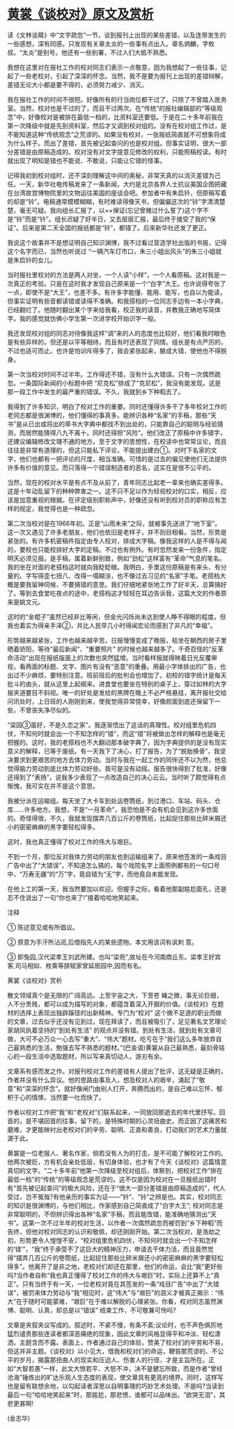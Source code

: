 # [黄裳《谈校对》原文及赏析](https://www.vrrw.net/wx/9106.html)

读《文林谈屑》中“文字疏忽”一节，谈到报刊上出现的某些差错，以及连带发生的一些感想，深有同感。只发现有关章太炎的一些事有点出入。章名炳麟，字枚叔。“太炎”是别号。他还有一些别署，不过人们大抵不熟悉。

我想在这里对在报社工作的校对同志们表示一点敬意，因为我想起了一些往事，记起了一些老校对，引起了深深的怀念。当然，我不是要为报刊上出现的差错辩解，差错无论大小都是要不得的，必须努力减少、消灭。

我在报社工作的时间不很短。好像所有的行当岗位都干过了，只除了不曾踏入医务室。当然，校对也是干过的了，而且干过两次。在“传统”的报社编辑部的“等级观念”中，好像校对是被排在最低一档的，比资料室还要低。于是在二十多年前我在第一次降级中就是先到资料室，然后才又调到校对组的。没有在校对组工作过，是不能知道这种“传统观念”之荒谬的。如果没有校对，一张报纸简直就不可想象将成为什么样子。而出了差错，首先被记起查问的也是校对组。但事实证明，很大一部分差错是由原稿造成的。校对没有对文字提意见修改的权利，只能照稿校读。有时就出现了明知是错也不能说、不敢说，只能让它错的怪事。



记得我初到校对组时，还不深刻理解这中间的奥秘，非常天真的以消灭差错为己任。一天，新华社电传稿发来了一条新闻，大约是北京各界人士抗议美国企图把藏在台湾故宫博物院里的文物运往美国的座谈会吧。参加者中有朱启钤，但原稿写着的却是“铃”。电稿通常模模糊糊，有时难读得像天书，但偏偏这次的“铃”字清清楚楚，毫无可疑。我向组长汇报了，以××保证(忘记曾赌过什么誓了)这个字不是“铃”而是“钤”。组长迟疑了好半日，又去层层汇报，最后终于接受了我的“保证”。后来是第二天全国的报纸都是“铃”，都错了。后来新华社还发了更正。

我说这个故事并不是想证明自己知识渊博，我不过看过营造学社出版的书报，记得这个名字而已，当然也听说过 “一辆汽车灯市口，朱三小姐出风头”的朱三小姐就是朱启钤的女儿。

当时报社里校对的方法是两人对坐，一个人读“小样”，一个人看原稿。这对我是一次真正的考验。只是在这时我才发现自己原来是一个“白字”大王。也许说得夸张了一点，即使不是“大王”，也差不多。有许多字能懂、能用、能写，也自以为能读，但事实证明有些音都读错或读得不准确。和我搭档的一位同志手边有一本小字典，已经翻烂了。他随时翻出某个字来给我看，校正我的读音，并教我正确地写简体字。我的感觉就仿佛小学生第一次进学校开始识字一般。

我还发现校对组的同志对待像我这样“调”来的人的态度也比较好，他们看我时眼色是有些异样的，但还是以平等相待，而且有时还表现了同情。组长是有点严厉的，不过也适可而止。也许是怕训斥得多了，我会紧张起来，酿成大错，使他也不得脱身。

第一次当校对时间不过半年。工作得还不错，没有什么大错误。只有一次偶然疏忽。一条国际新闻的小标题中把 “尼克松”排成了“克尼松”，我没有能发现。这是那一段工作中发生的最严重的错误。不久，我就到乡下种稻去了。

我得到了许多知识，明白了校对工作的重要。同时还懂得许多干了多年校对工作的老同志都是很渊博的，他们懂得的事真多。能辨识各种“名家”的手稿，那些“天书”是从已出或将出的草书大字典中都找不到出处的，只能靠自己的聪明与经验猜测，而居然能猜得八九不离十。同时还得担“风险”。他们改正了原稿中许多错字，还建议编辑修改文理不通的地方。至于文字的思想性，在校读中也常常议论，而且往往是非常有道理的，但这只能私下评论，不能提出建白①。对时下名家的文字，他们也都有一把评论的尺度，相当准确。可惜的是过去的偏见使他们无法提供许多有价值的意见。而只落得一个错误制造者的恶名，这实在是很不公平的。

当然，现在的校对水平是有点不及从前了，青年同志比起老一辈来也确实差得多。这是十年动乱留下的种种弊害之一。这不只不足以作为轻视校对的口实，相反，应该是加意重视的根据。在评定级别职称声中，好像还没有听到校对员的职称应有怎样的规定，我觉得也是一种疏忽。

第二次当校对是在1966年初。正是“山雨未来”之际，就被事先送进了“地下室”。这一次又遇见了许多老朋友，他们也依旧是老样子，并不刮目相看。当然，形势是紧张的。有许多机密稿件指定由专人校对，排成大字稿。像我这样的人是不得与闻的，要校也只能校排好大字的定稿。不过也有例外。有时忽然发来一份急件，指定明天必须见报。是手稿，属着新鲜别致，例如“劲松”这样富有“革命”气息的笔名。我的坐在对面的老搭档这时就向我眨眨眼。我明白，手里这份原稿是有来头、有分量的。字写得歪七扭八、改得一塌糊涂，也不像过去习见的“名家”手笔。老搭档大概是要我留神伺候，不要搞错的意思。我们仔细地紧张地工作了好半天，总算搞好了。等到去食堂吃夜点的途中，老搭档这才轻轻在耳边告诉我，这篇大文的作者原来是姚文元。

这时的“金棍子”虽然已经非比等闲，但金光闪烁尚未达到使人睁不得眼的程度。但我也着实为得亲手泽②，并比人民早几小时得闻宏论而感到了非凡的“幸福”。

形势越来越紧张，工作也越来越辛苦。日报慢慢变成了晚报，枯坐在朝西的房子里晒着骄阳，等待“最后新闻”、“重要照片” 的时候也越来越多了。千奇百怪的“反革命活动”出现在报纸版面上的次数也突然猛增。当时看样报就得映着日光反覆审视，看两面的标题、文字、图片有没有“恶意”的重叠。用最小字体排出的广告，也出过不少麻烦，要特别注意。班前班后的批判会也增加了。初校的错字统计是每天批斗的由头，就从这里上起纲来。进食堂也要坐在特别的桌子上，穿过如林的大字报夹道要目不斜视。唯一的好处是发给的黑牌在晚上不必严格悬挂，离开报社交给问讯处时，上日班的人刚刚到来，使我觉得异常侥幸，好像颜面到底还保留下一些，不曾丧失净尽似的。

“梁园③虽好，不是久恋之家”。我逐渐悟出了这话的真理性。校对组里危机四伏，不知何时就会出一个不知怎样的“错”，而这“错”将被做出怎样的解释也是毫无把握的。这时，我的老搭档也不大翻动那本破字典了。因为字典提供的是没有现实意义的解释，已等于废纸。有一天我下了决心，打了报告，为了“脱胎换骨”，我坚决要求到更艰苦的地方去体力劳动。当时与我在一起工作的同伴还不以为然，他总觉得脑力劳动到底比体力劳动好些。我可是没有动摇。报告很快得到了批准，好像还得到了“表扬”，说我多少表现了一点改造自己的决心云云。当时听了颇觉得有点惭愧，我可实在并不是这个意思。

我被分派在运输组。每天坐了大卡车到处运卷筒纸，到过港口、车站、码头、仓库……许多地方。我想，不是“一月革命”，我恐怕是不会有机会见到这许多世面的。奇怪得很，不久，我就发现摆弄几百公斤的卷筒纸，比起捉住那些比碎米屑还小的密密麻麻的黑字要轻松得多。

这时，我也真正懂得了校对工作的伟大与艰巨。

不到一个月，那位反对我体力劳动的朋友也到运输组来了。原来他签发的一条戏目广告中出了“大错误”，不知道怎么搞的，每个戏院名字上面照例都有的一句口号中，“万寿无疆”的“万”字，竟自错为“无”字，而他竟自未能发现。

在他上工的第一天，我当然要加以欢迎。但握手之际，看着他那副尴尬面孔，还是忍不住说出了一句“你也来了!”接着哈哈地笑起来。

注释

① 陈述意见或有所倡议。

② 原意为手汗所沾润,后借指先人的某些遗物。本文用该词有讽刺 意。

③ 即兔园,汉代梁孝王刘武所建。也叫“梁苑”,故址在今河南商丘东。梁孝王好宾客,司马相如、枚乘等辞赋家曾延居园中,因而有名。

黄裳《谈校对》赏析

散文领域真个是无限的广阔高远。上至宇宙之大，下至苍 蝇之微，事无论巨细，人不分贵贱，都可以成为描写的对象，都蕴含着深入开掘的价值。《谈校对》在题材的选择上表现出独辟蹊径的出新精神。专门为“校对” 这个微不足道的职业而做的文章，过去似乎还没有见到过。现在拜读了，而且被吸引了，足见著名文艺理论家胡风执着坚持的“到处有生活” 的观点并没有错。到处有生活，就到处有文章可做，大可不必万众一心去写“重大”、“伟大”题材。吃亏在于“我们这么多年放弃自己最熟悉的生活，勉强去写不熟悉的题材。”(巴金语)黄裳从自己最熟悉，最刻骨铭心的一段生活中选取题材，所以写来真切动人，游刃有余。

文章系有感而发之作。对报刊校对工作的差错有人提出了批评，这无疑是正确的，作者并没有什么异议。他的思路由事及人，想及校对人的艰辛，涌起了“敬意”和“深深的怀念”。就好像闸门由别人打开，奔腾而出的，是自己难以忘怀、郁积于心的情愫，当然要一吐而快了。

作者以校对工作把“我”和“老校对”们联系起来，一同放回那逝去的年代里抒写。回首的，是不堪回首的往事，留下的，是特殊时期的心灵扭曲史。而正因了这痛苦和磨难，才更能映衬出老校对们的辛劳、聪明、正直和善良，打动我们的艺术力量就源于此。

黄裳是一位老报人、著名作家，倘若没有人为的打击，是不可能了解校对工作的。他两次被贬，方有机会亲处低层，有切身体验，也才有了今天《谈校对》这篇情意真切的文字。“二十多年前”他第一次降级至校对组后，体察到，把校对工作“排在最低一档”的“传统”的等级观念是荒谬的。这不仅是因为校对在一旦报纸出错时有“首先被记起查问”的极大风险，还在于“很大一部分差错是由原稿造成的”，代人受过，岂不冤哉?有他亲历的事实为证——“钤”、“铃”之辨是也。其实，校对同志的知识是很渊博的，与他们相比，作家感到自己简直成了“白字大王”; 校对同志是非常聪明的，不但辨识得出各种“名家”手稿，而且能改错，能准确地猜测出“天书”。这第一次不过半年的校对生活，以作者一次偶然疏忽而被罚到“乡下种稻”而告终，但他对校对同志的认识和敬佩，却还刚刚开始。第二次当校对，是浩劫之初，形势更令人惶惶不安，“校对组里危机四伏，不知何时就会出一个不知怎样的‘错’”，“我”终于承受不了这巨大的精神压力，申请去干体力活，而且竟然觉得“摆弄几百公斤的卷筒纸，比起捉住那些比碎米屑还小的密密麻麻的黑字要轻松得多”。他离开了是非之地，老校对们却还在那里，他们的命运，会比“我”更好些吗?当作者自称“我也真正懂得了校对工作的伟大与艰巨”时，实际上还算不上“真正”。只有当终于有一天，一位老校对竟在其签发的一条“戏目广告”中出了“大错误”，被罚来体力劳动与“我”相见时，这“伟大”与“艰巨”的涵义才被真正揭示：“伟大”在于随时可能蒙难，“艰巨”在于难以解脱的心理紧张。你看，校对同志虽然渊博、聪明、认真，却总是以“错误” 结束工作，不可敬兼可怜吗?

文章是夹叙夹议写成的。叙述时，不紧不慢，有条不紊;议论时，也不声色俱厉地猛烈谴责那些连读者都深恶痛绝的现象，因此文章的风格显得平和冲淡、轻松潇洒，主题含而不露。表面上，作者通过自己的体验，赞美了校对们的辛劳和不易，但这并非主题。《谈校对》以小见大，借我和校对们的命运，鞭笞那荒谬的、不公平的岁月，揭露那扭曲人的现实和压迫人、伤害人的行径，才是主旨所在。正如“大智若愚”一样，此文大愤若平、大怒不冲，决不是健忘所致，而是作者“曾经沧海”锤炼出的旷达乐观人生态度的表现，使文章具有更高的境界。同时，这样写也是留有联想余地，以勾起读者深思以自明事理的巧妙艺术处理。不是吗?当读到最后一句“哈哈地笑起来”时，那尴尬，那悲愤，谁都可以品味出。“欲哭无泪”，其悲更甚啊!

(金志华)

